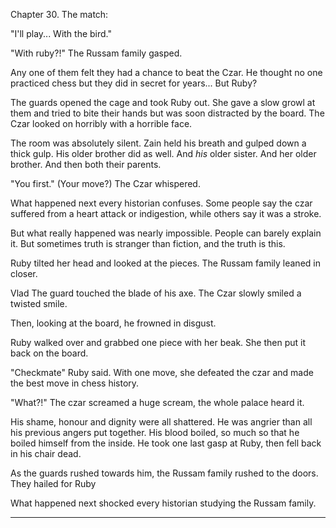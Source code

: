 
Chapter 30. The match:

"I'll play... With the bird."

"With ruby?!" The Russam family gasped.

Any one of them felt they had a chance to beat the Czar. He thought no one practiced chess but they did in secret for years... But Ruby?



The guards opened the cage and took Ruby out. She gave a slow growl at them and tried to bite their hands but was soon distracted by the board. The Czar looked on horribly with a horrible face.



The room was absolutely silent. Zain held his breath and gulped down a thick gulp. His older brother did as well. And _his_ older sister. And her older brother. And then both their parents.



"You first." (Your move?) The Czar whispered.



What happened next every historian confuses. Some people say the czar suffered from a heart attack or indigestion,  while others say it was a stroke.

But what really happened was nearly impossible. People can barely explain it. But sometimes truth is stranger than fiction, and the truth is this.

Ruby tilted her head and looked at the pieces. The Russam family leaned in closer.

Vlad The guard touched the blade of his axe. The Czar slowly smiled a twisted smile.

Then, looking at the board, he frowned in disgust.

Ruby walked over and grabbed one piece with her beak. She then put it back on the board.

"Checkmate" Ruby said. With one move, she defeated the czar and made the best move in chess history.

"What?!" The czar screamed a huge scream, the whole palace heard it.

His shame, honour and dignity were all shattered. He was angrier than all his previous angers put together. His blood boiled, so much so that he boiled himself from the inside. He took one last gasp at Ruby, then fell back in his chair dead.



As the guards rushed towards him, the Russam family rushed to the doors. They hailed for Ruby













What happened next shocked every historian studying the Russam family.


------
